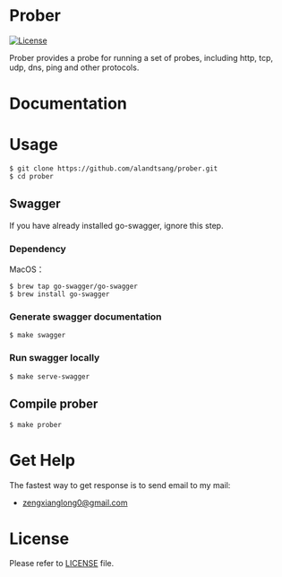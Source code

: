 # Prober

[![License](https://img.shields.io/badge/license-Apache%202-4EB1BA.svg)](https://www.apache.org/licenses/LICENSE-2.0.html)

Prober provides a probe for running a set of probes, including http, tcp, udp, dns, ping and other protocols.

# Documentation

# Usage

```
$ git clone https://github.com/alandtsang/prober.git
$ cd prober
```

## Swagger

If you have already installed go-swagger, ignore this step.

### Dependency

MacOS：

```
$ brew tap go-swagger/go-swagger
$ brew install go-swagger
```

### Generate swagger documentation

```
$ make swagger
```

### Run swagger locally

```
$ make serve-swagger
```

## Compile prober

```
$ make prober
```

# Get Help

The fastest way to get response is to send email to my mail:
- [zengxianglong0@gmail.com](zengxianglong0@gmail.com)

# License
Please refer to [LICENSE](https://github.com/alandtsang/prober/blob/master/LICENSE) file.